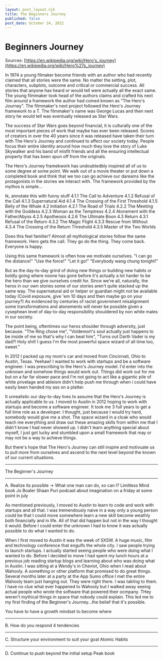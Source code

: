 ```yaml
---
layout: post_layout.njk
title: The Beginners Journey
published: false
post_date: October 24, 2022
---
```


# Beginners Journey

Sources: [https://en.wikipedia.org/wiki/Hero's_journey](https://en.wikipedia.org/wiki/Hero%27s_journey)

In 1974 a young filmaker become friends with an author who had recently claimed that all stories were the same. No matter the setting, plot, characters, subplots, outcome and critical or commercial success. All stories that anyone has heard or would tell were actually all the exact same. The young filmmaker took head of the authors claims and crafted his next film around a framework the author had coined known as "The Hero's Journey". The filmmaker's next project followed the Hero's Journey framework to a T. The filmmaker's name was George Lucas and then next story he would tell was eventually released as Star Wars.

The success of Star Wars goes beyond financial, it is culturally one of the most important pieces of work that maybe has ever been released. Scores of creators in over the 40 years since it was released have taken their turn with The Hero's Journey and continued to affect our society today. People focus their entire identity around how much they love the story of Luke Skywalker and his band of misfit friends and all the ensuring intellectual property that has been spun off from the originals.

The Hero's Journey framekwork has undoubtedbly inspired all of us to some degree at some point. We walk out of a movie theater or put down a completed book and think that we too can go achieve our dareams like the protagonists in the stories we interact with. The framework provided by the mythos is simple...

tk, annotate this with funny stuff
4.1.1 The Call to Adventure
4.1.2 Refusal of the Call
4.1.3 Supernatural Aid
4.1.4 The Crossing of the First Threshold
4.1.5 Belly of the Whale
4.2 Initiation
4.2.1 The Road of Trials
4.2.2 The Meeting with the Goddess
4.2.3 Woman as the Temptress
4.2.4 Atonement with the Father/Abyss
4.2.5 Apotheosis
4.2.6 The Ultimate Boon
4.3 Return
4.3.1 Refusal of the Return
4.3.2 The Magic Flight
4.3.3 Rescue from Without
4.3.4 The Crossing of the Return Threshold
4.3.5 Master of the Two Worlds

Does this feel familier? Almost all mythological stories follow the same framework. Hero gets the call. They go do the thing. They come back. Everyone is happy.

Using this same framework is often how we motivate ourselves. "I can go the distance!" "Use the force!" "Let it go!" "Everybody wang chung tonight!"

But as the day-to-day grind of doing new things or building new habits or boldly going where noone has gone before it's actually a lot harder to be the hero than we give ourselves credit for. Since we're all, naturally, the heros in our own stories some of our stories aren't quite stacked up the same way. The supernatural aid or helper or guardian might not be available today (Covid exposure, give 'em 10 days and then maybe go on your journey?) As evidenced by centuries of racist government misalignment some transformations and atonements will never be possible given a cysephean level of day-to-day responsibility shouldered by non white males in our society.

The point being, oftentimes our heros shoulder through adversity, just because. "The Ring chose me", "Voldemort's soul actually just happens to be inside of me so that's why I can beat him", "Turns out Darth Vader is my dad?! Holy shit! I guess I'm the most powerful space wizard of all time too, sweet."

In 2012 I packed up my mom's car and moved from Cincinnati, Ohio to Austin, Texas. Yeehaw! I wanted to work with startups and be a software engineer. I was prescribing to the Hero's Journey model. I'd enter into the unknown and somehow things would work out. Things did work out for me but on a far far slower pace and I'm not going to act like a gigantic pile of white privelage and ableism didn't help push me through when i could have easily been handed my ass on a platter.

It unrealistic our day-to-day lives to assume that the Hero's Journey is actually applicable to us. I moved to Austin in 2012 hoping to work with startups and become a software engineer. It took me 3 full years to get a full time role as a developer. I thought, just because I would try hard, somebody would give me a shot. The space wizard in a cloak who would teach me everything and draw out these amazing skills from within me that I didn't know I had never showed up. I didn't learn anything special about myself, I just got lucky and stumbled upon a small framework that may or may not be a way to achieve things.

But there's hope that The Hero's Journey can still inspire and motivuate us to pull more from ourselves and ascend to the next level beyond the known of our current situations.

---

The Beginner's Journey

---

A. Realize its possible -> What one man can do, so can I?
Limitless Mind book Jo Boaler
Shaan Puri podcast about imagination on a friday at some point in july

As mentioned previously, I moved to Austin to learn to code and work with startups and all that. I was tremendously naive in a way only a young person could be that I could move somewhere learn a new skill become weathly both financially and in life. All of that did happen but not in the way I thought it would. Before I could enter the unknown I had to know it was actually possible to do what I wanted to do.

When I first moved to Austin it was the week of SXSW. A huge music, film and technology conference that engulfs the whole city. I saw people trying to launch startups. I actually started seeing people who were doing what I wanted to do. Before I decided to move I had spent my lunch hours at a previous job reading startup blogs and learning about who was doing what in Austin. I was sitting at a Wendy's in Cheviot, Ohio when I read about Wahooly. A something or other platform that promised to do great things. Several months later at a party at the App Sumo office I met the entire Wahooly team just hanging out. They were right there. I was takling to them. I have no clue what ever happened to Wahooly but I walked away seeing actual people who wrote the software that powered their ocmpany. THey weren't mythical things in space that nobody could explain. This led me to my first finding of the Beginner's Journey...the belief that it's possible.

You have to have a growth mindset to become where

---

B. How do you respond
4 tendencies

---

C. Structure your environment to suit your goal
Atomic Habits

---

D. Continue to push beyond the initial setup
Peak book
